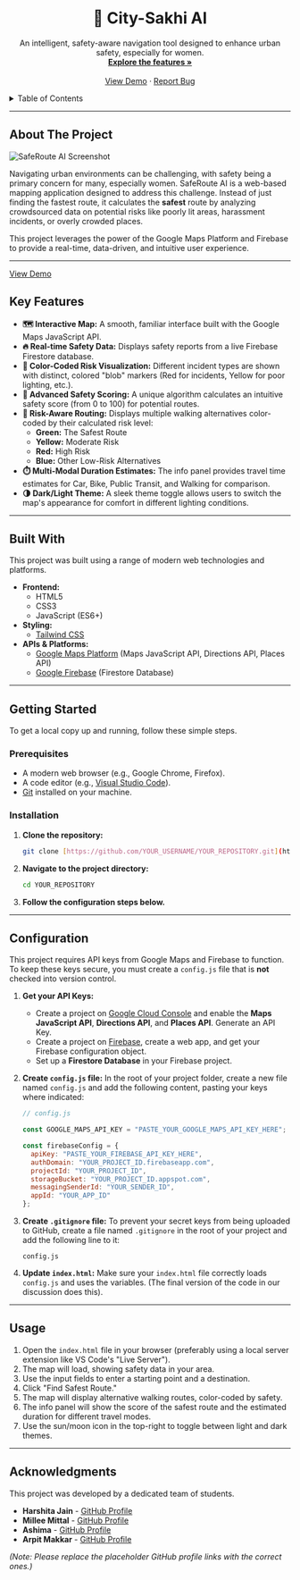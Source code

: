 <div align="center">
  <h1 align="center">📍 City-Sakhi AI</h1>
  <p align="center">
    An intelligent, safety-aware navigation tool designed to enhance urban safety, especially for women.
    <br />
    <a href="#about-the-project"><strong>Explore the features »</strong></a>
    <br />
    <br />
    <a href="https://arpitmakkar12.github.io/City-Sakhi-AI/">View Demo</a>
    ·
    <a href="https://github.com/ArpitMakkar12/City-Sakhi-AI/issues">Report Bug</a>
  </p>
</div>

<details>
  <summary>Table of Contents</summary>
  <ol>
    <li><a href="#about-the-project">About The Project</a></li>
    <li><a href="#key-features">Key Features</a></li>
    <li><a href="#built-with">Built With</a></li>
    <li><a href="#getting-started">Getting Started</a></li>
    <li><a href="#configuration">Configuration</a></li>
    <li><a href="#usage">Usage</a></li>
    <li><a href="#acknowledgments">Acknowledgments</a></li>
  </ol>
</details>

---

## About The Project

![SafeRoute AI Screenshot](https://i.imgur.com/example.png)

Navigating urban environments can be challenging, with safety being a primary concern for many, especially women. SafeRoute AI is a web-based mapping application designed to address this challenge. Instead of just finding the fastest route, it calculates the **safest** route by analyzing crowdsourced data on potential risks like poorly lit areas, harassment incidents, or overly crowded places.

This project leverages the power of the Google Maps Platform and Firebase to provide a real-time, data-driven, and intuitive user experience.

---
<a href="https://arpitmakkar12.github.io/City-Sakhi-AI/">View Demo</a>

## Key Features

* **🗺️ Interactive Map:** A smooth, familiar interface built with the Google Maps JavaScript API.
* **🔥 Real-time Safety Data:** Displays safety reports from a live Firebase Firestore database.
* **🎨 Color-Coded Risk Visualization:** Different incident types are shown with distinct, colored "blob" markers (Red for incidents, Yellow for poor lighting, etc.).
* **💯 Advanced Safety Scoring:** A unique algorithm calculates an intuitive safety score (from 0 to 100) for potential routes.
* **🚦 Risk-Aware Routing:** Displays multiple walking alternatives color-coded by their calculated risk level:
    * **Green:** The Safest Route
    * **Yellow:** Moderate Risk
    * **Red:** High Risk
    * **Blue:** Other Low-Risk Alternatives
* **⏱️ Multi-Modal Duration Estimates:** The info panel provides travel time estimates for Car, Bike, Public Transit, and Walking for comparison.
* **🌗 Dark/Light Theme:** A sleek theme toggle allows users to switch the map's appearance for comfort in different lighting conditions.

---

## Built With

This project was built using a range of modern web technologies and platforms.

* **Frontend:**
    * HTML5
    * CSS3
    * JavaScript (ES6+)
* **Styling:**
    * [Tailwind CSS](https://tailwindcss.com/)
* **APIs & Platforms:**
    * [Google Maps Platform](https://maps.google.com/) (Maps JavaScript API, Directions API, Places API)
    * [Google Firebase](https://firebase.google.com/) (Firestore Database)

---

## Getting Started

To get a local copy up and running, follow these simple steps.

### Prerequisites

* A modern web browser (e.g., Google Chrome, Firefox).
* A code editor (e.g., [Visual Studio Code](https://code.visualstudio.com/)).
* [Git](https://git-scm.com/downloads) installed on your machine.

### Installation

1.  **Clone the repository:**
    ```bash
    git clone [https://github.com/YOUR_USERNAME/YOUR_REPOSITORY.git](https://github.com/YOUR_USERNAME/YOUR_REPOSITORY.git)
    ```
2.  **Navigate to the project directory:**
    ```bash
    cd YOUR_REPOSITORY
    ```
3.  **Follow the configuration steps below.**

---

## Configuration

This project requires API keys from Google Maps and Firebase to function. To keep these keys secure, you must create a `config.js` file that is **not** checked into version control.

1.  **Get your API Keys:**
    * Create a project on [Google Cloud Console](https://console.cloud.google.com/) and enable the **Maps JavaScript API**, **Directions API**, and **Places API**. Generate an API Key.
    * Create a project on [Firebase](https://console.firebase.google.com/), create a web app, and get your Firebase configuration object.
    * Set up a **Firestore Database** in your Firebase project.

2.  **Create `config.js` file:**
    In the root of your project folder, create a new file named `config.js` and add the following content, pasting your keys where indicated:

    ```javascript
    // config.js

    const GOOGLE_MAPS_API_KEY = "PASTE_YOUR_GOOGLE_MAPS_API_KEY_HERE";

    const firebaseConfig = {
      apiKey: "PASTE_YOUR_FIREBASE_API_KEY_HERE",
      authDomain: "YOUR_PROJECT_ID.firebaseapp.com",
      projectId: "YOUR_PROJECT_ID",
      storageBucket: "YOUR_PROJECT_ID.appspot.com",
      messagingSenderId: "YOUR_SENDER_ID",
      appId: "YOUR_APP_ID"
    };
    ```

3.  **Create `.gitignore` file:**
    To prevent your secret keys from being uploaded to GitHub, create a file named `.gitignore` in the root of your project and add the following line to it:

    ```
    config.js
    ```

4.  **Update `index.html`:**
    Make sure your `index.html` file correctly loads `config.js` and uses the variables. (The final version of the code in our discussion does this).

---

## Usage

1.  Open the `index.html` file in your browser (preferably using a local server extension like VS Code's "Live Server").
2.  The map will load, showing safety data in your area.
3.  Use the input fields to enter a starting point and a destination.
4.  Click "Find Safest Route."
5.  The map will display alternative walking routes, color-coded by safety.
6.  The info panel will show the score of the safest route and the estimated duration for different travel modes.
7.  Use the sun/moon icon in the top-right to toggle between light and dark themes.

---

## Acknowledgments

This project was developed by a dedicated team of students.

* **Harshita Jain** - [GitHub Profile](https://github.com/harshita25221)
* **Millee Mittal** - [GitHub Profile](https://github.com/Millee-24)
* **Ashima** - [GitHub Profile](https://github.com/ashima)
* **Arpit Makkar** - [GitHub Profile](https://github.com/ArpitMakkar12)

*(Note: Please replace the placeholder GitHub profile links with the correct ones.)*
